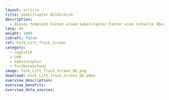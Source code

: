 ```yaml
---
layout: article
title: Gabelstapler Bildschirm
description: 
  - Dieses template bietet einem Gabelstapler Fahrer eine schnelle Übersicht über wichtige Informationen und bietet einfache Interaktionsmöglichkeiten.
lang: de
weight: 1000
isDraft: false
ref: Fork_Lift_Truck_Screen
category:
  - Logistik
  - LKW
  - Gabelstapler
  - Torüberwachung
image: Fork_Lift_Truck_Screen_DE.png
download: Fork_Lift_Truck_Screen_DE.pbmx
overview_description:
overview_benefits:
overview_data_sources:
---
```



